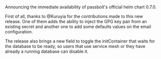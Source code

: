 Announcing the immediate availability of passbolt's official helm chart 0.7.0.

First of all, thanks to @Kuruyia for the contributions made to this new release.
One of them adds the ability to inject the GPG key pair from an existing secret
and another one to add some defaults values on the email configuration.

The release also brings a new field to toggle the initContainer that waits for
the database to be ready, so users that use service mesh or they have already a
running database can disable it.
